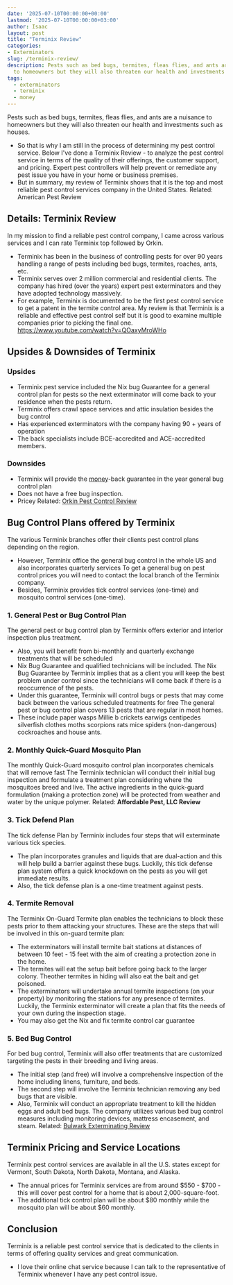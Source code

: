 ```yaml
---
date: '2025-07-10T00:00:00+00:00'
lastmod: '2025-07-10T00:00:00+03:00'
author: Isaac
layout: post
title: "Terminix Review"
categories:
- Exterminators
slug: /terminix-review/
description: Pests such as bed bugs, termites, fleas flies, and ants are a nuisance
  to homeowners but they will also threaten our health and investments such as houses.
tags: 
  - exterminators
  - terminix
  - money
---
```

Pests such as bed bugs, termites, fleas flies, and ants are a nuisance to homeowners but they will also threaten our health and investments such as houses.
- So that is why I am still in the process of determining my pest control service.
Below I've done a Terminix Review - to analyze the
pest control service
in terms of the quality of their offerings, the customer support, and pricing.
Expert pest controllers will help prevent or remediate any pest issue you have in your home or business premises.
- But in summary, my review of Terminix shows that it is the top and most reliable pest control services company in the United States.
Related:
American Pest Review
## Details: Terminix Review
In my mission to find a reliable pest control company, I came across various services and I can rate Terminix top followed by Orkin.
- Terminix has been in the business of controlling pests for over 90 years handling a range of pests including bed bugs, termites, roaches, ants, etc.
- Terminix serves over 2 million commercial and residential clients.
The company has hired (over the years) expert pest exterminators and they have adopted technology massively.
- For example, Terminix is documented to be the first pest control service to get a patent in the termite control area.
My review is that Terminix is a reliable and effective pest control self but it is good to examine multiple companies prior to picking the final one.
https://www.youtube.com/watch?v=QOaxyMroWHo
## Upsides & Downsides of Terminix
### Upsides
- Terminix pest service included the Nix bug Guarantee for a general control plan for pests so the next exterminator will come back to your residence when the pests return.
- Terminix offers crawl space services and attic insulation besides the bug control
- Has experienced exterminators with the company having 90 + years of operation
- The back specialists include BCE-accredited and ACE-accredited members.
### Downsides
- Terminix will provide the [money](/posts/best-automotive-paint-for-the-money/)-back guarantee in the year general bug control plan
- Does not have a free bug inspection.
- Pricey
Related:
[Orkin Pest Control Review](https://pestpolicy.com/orkin-pest-control-review/)
## Bug Control Plans offered by Terminix
The various Terminix branches offer their clients pest control plans depending on the region.
- However, Terminix office the general bug control in the whole US and also incorporates quarterly services
To get a general bug on pest control prices you will need to contact the local branch of the Terminix company.
- Besides, Terminix provides tick control services (one-time) and mosquito control services (one-time).
### 1. General Pest or Bug Control Plan
The general pest or bug control plan by Terminix offers exterior and interior inspection plus treatment.
- Also, you will benefit from bi-monthly and quarterly exchange treatments that will be scheduled
- Nix Bug Guarantee and qualified technicians will be included.
The Nix Bug Guarantee by Terminix implies that as a client you will keep the best problem under control since the technicians will come back if there is a reoccurrence of the pests.
- Under this guarantee, Terminix will control bugs or pests that may come back between the various scheduled treatments for free
The general pest or bug control plan covers 13 pests that are regular in most homes.
- These include paper wasps Millie b crickets earwigs centipedes silverfish clothes moths scorpions rats mice spiders (non-dangerous) cockroaches and house ants.
### 2. Monthly Quick-Guard Mosquito Plan
The monthly Quick-Guard mosquito control plan incorporates chemicals that will remove fast
The Terminix technician will conduct their initial bug inspection and formulate a treatment plan considering where the mosquitoes breed and live.
The active ingredients in the quick-guard formulation (making a protection zone) will be protected from weather and water by the unique polymer.
Related:
**Affordable Pest, LLC Review**
### 3. Tick Defend Plan
The tick defense Plan by Terminix includes four steps that will exterminate various tick species.
- The plan incorporates granules and liquids that are dual-action and this will help build a barrier against these bugs.
Luckily, this tick defense plan system offers a quick knockdown on the pests as you will get immediate results.
- Also, the tick defense plan is a one-time treatment against pests.
### 4. Termite Removal
The Terminix On-Guard Termite plan enables the technicians to block these pests prior to them attacking your structures.
These are the steps that will be involved in this on-guard termite plan:
- The exterminators will install termite bait stations at distances of between 10 feet - 15 feet with the aim of creating a protection zone in the home.
- The termites will eat the setup bait before going back to the larger colony. Theother termites in hiding will also eat the bait and get poisoned.
- The exterminators will undertake annual termite inspections (on your property) by monitoring the stations for any presence of termites.
Luckily, the Terminix exterminator will create a plan that fits the needs of your own during the inspection stage.
- You may also get the Nix and fix termite control car guarantee
### 5. Bed Bug Control
For bed bug control, Terminix will also offer treatments that are customized targeting the pests in their breeding and living areas.
- The initial step (and free) will involve a comprehensive inspection of the home including linens, furniture, and beds.
- The second step will involve the Terminix technician removing any bed bugs that are visible.
- Also, Terminix will conduct an appropriate treatment to kill the hidden eggs and adult bed bugs.
The company utilizes various bed bug control measures including monitoring devices, mattress encasement, and steam.
Related:
[Bulwark Exterminating Review](https://pestpolicy.com/bulwark-exterminating-review/)
## Terminix Pricing and Service Locations
Terminix pest control services are available in all the U.S. states except for Vermont, South Dakota, North Dakota, Montana, and Alaska.
- The annual prices for Terminix services are from around $550 - $700 - this will cover pest control for a home that is about 2,000-square-foot.
- The additional tick control plan will be about $80 monthly while the mosquito plan will be about $60 monthly.
## Conclusion
Terminix is a reliable pest control service that is dedicated to the clients in terms of offering quality services and great communication.
- I love their online chat service because I can talk to the representative of Terminix whenever I have any pest control issue.
